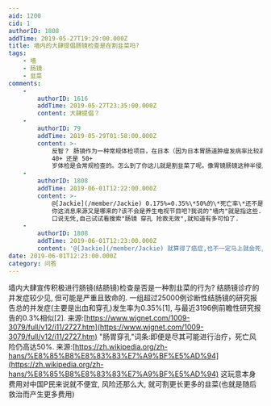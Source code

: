 ```yaml
---
aid: 1200
cid: 1
authorID: 1808
addTime: 2019-05-27T19:29:00.000Z
title: 墙内的大肆提倡肠镜检查是在割韭菜吗?
tags:
    - 墙
    - 肠镜
    - 韭菜
comments:
    -
        authorID: 1616
        addTime: 2019-05-27T23:35:00.000Z
        content: 大肆提倡？
    -
        authorID: 79
        addTime: 2019-05-29T01:58:00.000Z
        content: >-
            反智？ 肠镜作为一种常规体检项目，在日本（因为日本胃肠道肿瘤发病率比较高，这也是为什么日本消化道肿瘤研究做的好的一个原因）我记得是
            40+ 还是 50+
            岁体检是会常规检查的。怎么到了你这儿就是割韭菜了呢。像胃镜肠镜这种半侵入式的检查，有引起穿孔的可能性确实，但是你要知道，相比起能早期发现一些疾病并且可以早期治疗来说，获益肯定是远高于可能带来的并发症的。
    -
        authorID: 1808
        addTime: 2019-06-01T12:22:00.000Z
        content: >-
            @[Jackie](/member/Jackie) 0.175%=0.35%\*50%的\*死亡率\*还不是割韭菜?
            你这消息来源又是哪来的?该不会是养生电视节目吧?我说的"墙内"就是指这些. 只说穿孔概率很低, 却不说一旦穿孔后有多么危险.
            口说无凭,自己试试看搜索"肠镜 穿孔 抢救无效",就知道有多可怕了.
    -
        authorID: 1808
        addTime: 2019-06-01T12:23:00.000Z
        content: '@[Jackie](/member/Jackie) 就算得了癌症,也不一定马上就会死,但肠胃穿孔的"死亡率"多半意味着"马上就会死"'
date: 2019-06-01T12:23:00.000Z
category: 问答
---
```


墙内大肆宣传积极进行肠镜(结肠镜)检查是否是一种割韭菜的行为? 结肠镜诊疗的并发症较少见, 但可能是严重且致命的. 一组超过25000例诊断性结肠镜的研究报告总的并发症(主要是出血和穿孔)发生率为0.35%\[1\], 与最近3196例前瞻性研究报告的0.3%相似\[2\]. 来源:[https://www.wjgnet.com/1009-3079/full/v12/i11/2727.htm](https://www.wjgnet.com/1009-3079/full/v12/i11/2727.htm) "肠胃穿孔"词条:即便是尽其可能进行治疗，死亡风险仍高达50%. 来源:[https://zh.wikipedia.org/zh-hans/%E8%85%B8%E8%83%83%E7%A9%BF%E5%AD%94](https://zh.wikipedia.org/zh-hans/%E8%85%B8%E8%83%83%E7%A9%BF%E5%AD%94) 这玩意本身费用对中国P民来说就不便宜, 风险还那么大, 就可割更长更多的韭菜(也就是随后救治而产生更多费用)

